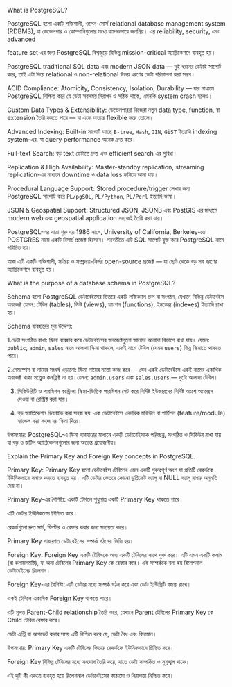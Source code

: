 What is PostgreSQL?

PostgreSQL হলো একটি শক্তিশালী, ওপেন-সোর্স relational database management system (RDBMS), যা ডেভেলপার ও কোম্পানিগুলোর মধ্যে ব্যাপকভাবে জনপ্রিয়। এর reliability, security, এবং advanced 

feature set এর জন্য PostgreSQL বিশ্বজুড়ে বিভিন্ন mission-critical অ্যাপ্লিকেশনে ব্যবহৃত হয়।

PostgreSQL traditional SQL data এবং modern JSON data — দুই ধরনের ডেটাই সাপোর্ট করে, তাই এটা দিয়ে relational ও non-relational উভয় ধরণের ডেটা পরিচালনা করা সম্ভব।

ACID Compliance: Atomicity, Consistency, Isolation, Durability — যার মাধ্যমে PostgreSQL নিশ্চিত করে যে ডেটা সবসময় নিরাপদ ও সঠিক থাকে, এমনকি system crash হলেও।
  
Custom Data Types & Extensibility: ডেভেলপাররা নিজেরা নতুন data type, function, বা extension তৈরি করতে পারে — যা একে অত্যন্ত flexible করে তোলে।

Advanced Indexing: Built-in সাপোর্ট আছে `B-tree`, `Hash`, `GIN`, `GiST` ইত্যাদি indexing system-এর, যা query performance অনেক দ্রুত করে।

Full-text Search: বড় text ডেটাতে দ্রুত এবং efficient search এর সুবিধা।

Replication & High Availability: Master-standby replication, streaming replication-এর মাধ্যমে downtime ও data loss কমিয়ে আনা যায়।

Procedural Language Support: Stored procedure/trigger লেখার জন্য PostgreSQL সাপোর্ট করে `PL/pgSQL`, `PL/Python`, `PL/Perl` ইত্যাদি ভাষা।

JSON & Geospatial Support: Structured JSON, JSONB এবং PostGIS এর মাধ্যমে modern web এবং geospatial application সহজেই তৈরি করা যায়।

PostgreSQL-এর যাত্রা শুরু হয় 1986 সালে, University of California, Berkeley-তে POSTGRES নামে একটি রিসার্চ প্রজেক্ট হিসেবে। পরবর্তীতে এটি SQL সাপোর্ট যুক্ত করে PostgreSQL নামে পরিচিত হয়। 

আজ এটি একটি শক্তিশালী, সক্রিয় ও সম্প্রদায়-নির্ভর open-source প্রজেক্ট — যা ছোট থেকে বড় সব ধরণের অ্যাপ্লিকেশনে ব্যবহৃত হয়।




What is the purpose of a database schema in PostgreSQL?

Schema হলো PostgreSQL ডেটাবেইসের ভিতরে একটি লজিক্যাল গ্রুপ বা সংগঠন, যেখানে বিভিন্ন ডেটাবেইস অবজেক্ট যেমন: টেবিল (tables), ভিউ (views), ফাংশন (functions), ইনডেক্স (indexes) ইত্যাদি রাখা হয়।

Schema ব্যবহারের মূল উদ্দেশ্য:

1.ডেটা সংগঠিত রাখা: স্কিমা ব্যবহার করে ডেটাবেইসের অবজেক্টগুলো আলাদা আলাদা বিভাগে রাখা যায়। যেমন: `public`, `admin`, `sales` নামে আলাদা স্কিমা থাকলে, একই নামে টেবিল (যেমন `users`) ভিন্ন স্কিমাতে থাকতে পারে।

2.নেমস্পেস বা নামের সংঘর্ষ এড়ানো: স্কিমা নামের মতো কাজ করে — যেন একই ডেটাবেইসে একই নামের একাধিক অবজেক্ট থাকা সত্ত্বেও কনফ্লিক্ট না হয়।যেমন: `admin.users` এবং `sales.users` — দুটো আলাদা   টেবিল।

3. সিকিউরিটি ও পারমিশন কন্ট্রোল: স্কিমা-ভিত্তিক পারমিশন সেট করে নির্দিষ্ট ইউজারদের নির্দিষ্ট অংশে অ্যাক্সেস দেওয়া বা রেস্ট্রিক্ট করা যায়।

4. বড় অ্যাপ্লিকেশন ডিভাইড করা সহজ হয়: এক ডেটাবেইসে একাধিক মডিউল বা পার্টিশন (feature/module) হ্যান্ডেল করা সহজ হয় স্কিমা দিয়ে।

 উপসংহার: PostgreSQL-এ স্কিমা ব্যবহারের মাধ্যমে একটি ডেটাবেইসকে পরিচ্ছন্ন, সংগঠিত ও সিকিউর রাখা যায় যা বড় ও জটিল অ্যাপ্লিকেশনগুলোর জন্য অত্যন্ত প্রয়োজনীয়।




Explain the Primary Key and Foreign Key concepts in PostgreSQL.

Primary Key:
Primary Key হলো ডেটাবেইস টেবিলের এমন একটি গুরুত্বপূর্ণ অংশ যা প্রতিটি রেকর্ডকে ইউনিকভাবে সনাক্ত করতে ব্যবহৃত হয়। এটি ডেটার ভেতরে কোনো ডুপ্লিকেট ভ্যালু বা NULL ভ্যালু রাখার অনুমতি দেয় না।

Primary Key-এর বৈশিষ্ট্য:
একটি টেবিলে শুধুমাত্র একটি Primary Key থাকতে পারে।

এটি ডেটার ইউনিকনেস নিশ্চিত করে।

রেকর্ডগুলো দ্রুত সার্চ, ফিল্টার ও রেফার করার জন্য সহায়তা করে।

Primary Key সাধারণত ডেটাবেইসের সম্পর্ক গঠনের ভিত্তি হয়।

 Foreign Key:
Foreign Key একটি টেবিলকে অন্য একটি টেবিলের সাথে যুক্ত করে। এটি এমন একটি কলাম (বা কলামসমষ্টি), যা অন্য টেবিলের Primary Key কে রেফার করে। এই সম্পর্ককে বলা হয় রিলেশনাল ডেটাবেইসের রিলেশন।

 Foreign Key-এর বৈশিষ্ট্য:
এটি ডেটার মধ্যে সম্পর্ক গঠন করে এবং ডেটা ইন্টিগ্রিটি বজায় রাখে।

একই টেবিলে একাধিক Foreign Key থাকতে পারে।

এটি মূলত Parent-Child relationship তৈরি করে, যেখানে Parent টেবিলের Primary Key কে Child টেবিল রেফার করে।

ডেটা এন্ট্রি বা আপডেট করার সময় এটি নিশ্চিত করে যে, ডেটা বৈধ এবং বিদ্যমান।

উপসংহার:
Primary Key একটি টেবিলের ভিতরে রেকর্ডকে ইউনিকভাবে চিহ্নিত করে।

Foreign Key বিভিন্ন টেবিলের মধ্যে সংযোগ তৈরি করে, যাতে ডেটা সম্পর্কিত ও সুশৃঙ্খল থাকে।

এই দুটি কী একত্রে ব্যবহৃত হয়ে রিলেশনাল ডেটাবেইসের কাঠামো ও নিরাপত্তা নিশ্চিত করে।